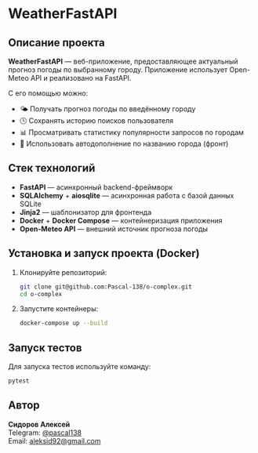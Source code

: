 # WeatherFastAPI

## Описание проекта
**WeatherFastAPI** — веб-приложение, предоставляющее актуальный прогноз погоды по выбранному городу. Приложение использует Open-Meteo API и реализовано на FastAPI.

С его помощью можно:
- 🌤 Получать прогноз погоды по введённому городу
- 🕓 Сохранять историю поисков пользователя
- 📊 Просматривать статистику популярности запросов по городам
- 🔎 Использовать автодополнение по названию города (фронт)

## Стек технологий
- **FastAPI** — асинхронный backend-фреймворк  
- **SQLAlchemy** + **aiosqlite** — асинхронная работа с базой данных SQLite  
- **Jinja2** — шаблонизатор для фронтенда  
- **Docker** + **Docker Compose** — контейнеризация приложения  
- **Open-Meteo API** — внешний источник прогноза погоды

## Установка и запуск проекта (Docker)

1. Клонируйте репозиторий:
    ```bash
    git clone git@github.com:Pascal-138/o-complex.git
    cd o-complex
    ```

2. Запустите контейнеры:
    ```bash
    docker-compose up --build
    ```

## Запуск тестов

Для запуска тестов используйте команду:
```bash
pytest
```

## Автор
**Сидоров Алексей**  
Telegram: [@pascal138](https://t.me/pascal138)  
Email: [aleksid92@gmail.com](mailto:aleksid92@gmail.com)